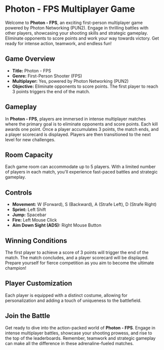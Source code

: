 # Photon - FPS Multiplayer Game

Welcome to **Photon - FPS**, an exciting first-person multiplayer game powered by Photon Networking (PUN2). Engage in thrilling battles with other players, showcasing your shooting skills and strategic gameplay. Eliminate opponents to score points and work your way towards victory. Get ready for intense action, teamwork, and endless fun!

## Game Overview

- **Title:** Photon - FPS
- **Genre:** First-Person Shooter (FPS)
- **Multiplayer:** Yes, powered by Photon Networking (PUN2)
- **Objective:** Eliminate opponents to score points. The first player to reach 3 points triggers the end of the match.

## Gameplay

In **Photon - FPS**, players are immersed in intense multiplayer matches where the primary goal is to eliminate opponents and score points. Each kill awards one point. Once a player accumulates 3 points, the match ends, and a player scorecard is displayed. Players are then transitioned to the next level for new challenges.

## Room Capacity

Each game room can accommodate up to 5 players. With a limited number of players in each match, you'll experience fast-paced battles and strategic gameplay.

## Controls

- **Movement:** W (Forward), S (Backward), A (Strafe Left), D (Strafe Right)
- **Sprint:** Left Shift
- **Jump:** Spacebar
- **Fire:** Left Mouse Click
- **Aim Down Sight (ADS):** Right Mouse Button

## Winning Conditions

The first player to achieve a score of 3 points will trigger the end of the match. The match concludes, and a player scorecard will be displayed. Prepare yourself for fierce competition as you aim to become the ultimate champion!

## Player Customization

Each player is equipped with a distinct costume, allowing for personalization and adding a touch of uniqueness to the battlefield.

## Join the Battle

Get ready to dive into the action-packed world of **Photon - FPS**. Engage in intense multiplayer battles, showcase your shooting prowess, and rise to the top of the leaderboards. Remember, teamwork and strategic gameplay can make all the difference in these adrenaline-fueled matches.
